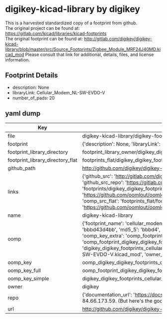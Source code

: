 # digikey-kicad-library by digikey  
This is a harvested standardized copy of a footprint from github.  
The original project can be found at:  
https://gitlab.com/kicad/libraries/kicad-footprints  
The original footprint can be found at:
http://gitlab.com/digikey/digikey-kicad-library/blob/master/src/Source_Footprints/Zigbee_Module_MRF24J40MD.kicad_mod
Please consult that link for additional, details, files, and license information.  
## Footprint Details
* description: None  
* libraryLink: Cellular_Modem_NL-SW-EVDO-V  
* number_of_pads: 20  
## yaml dump  
| Key | Value |  
| --- | --- |  
| file | digikey-kicad-library/digikey-footprints.pretty/Cellular_Modem_NL-SW-EVDO-V.kicad_mod |  
| footprint | {'description': None, 'libraryLink': 'Cellular_Modem_NL-SW-EVDO-V', 'number_of_pads': 20} |  
| footprint_library_directory | footprint_library_owner/digikey_digikey-kicad-library |  
| footprint_library_directory_flat | footprints_flat/digikey_digikey_footprints_cellular_modem_nl_sw_evdo_v/working |  
| github_path | http://github.com/digikey/digikey-kicad-library/blob/master/digikey-footprints.pretty/Cellular_Modem_NL-SW-EVDO-V.kicad_mod |  
| links | {'github_src': 'http://gitlab.com/digikey/digikey-kicad-library/blob/master/src/Source_Footprints/Zigbee_Module_MRF24J40MD.kicad_mod', 'github_src_repo': 'https://gitlab.com/kicad/libraries/kicad-footprints', 'oomp_bot': 'footprints/digikey_digikey_footprints_cellular_modem_nl_sw_evdo_v/working', 'oomp_bot_github': 'https://github.com/oomlout/oomlout_oomp_footprint_bot/tree/main/footprints/digikey_digikey_footprints_cellular_modem_nl_sw_evdo_v/working', 'oomp_src_flat': 'footprints_flat/footprints_flat/digikey_digikey_footprints_cellular_modem_nl_sw_evdo_v/working', 'oomp_src_flat_github': 'https://github.com/oomlout/oomlout_oomp_footprint_src/tree/main/footprints_flat/digikey_digikey_footprints_cellular_modem_nl_sw_evdo_v/working'} |  
| name | digikey-kicad-library |  
| oomp | {'footprint_name': 'cellular_modem_nl_sw_evdo_v', 'library_name': 'digikey_footprints', 'md5': 'bbbd43d4bb629618535668f9c6c97954', 'md5_10': 'bbbd43d4bb', 'md5_5': 'bbbd4', 'md5_6': 'bbbd43', 'oomp_key': 'oomp_digikey_digikey_footprints_cellular_modem_nl_sw_evdo_v', 'oomp_key_extra': 'oomp_footprint_digikey_digikey_footprints_cellular_modem_nl_sw_evdo_v', 'oomp_key_full': 'oomp_footprint_digikey_digikey_footprints_cellular_modem_nl_sw_evdo_v_bbbd43', 'oomp_key_simple': 'digikey_digikey_footprints_cellular_modem_nl_sw_evdo_v', 'original_filename': 'digikey-kicad-library/digikey-footprints.pretty/Cellular_Modem_NL-SW-EVDO-V.kicad_mod', 'owner_name': 'digikey'} |  
| oomp_key | oomp_digikey_digikey_footprints_cellular_modem_nl_sw_evdo_v |  
| oomp_key_full | oomp_footprint_digikey_digikey_footprints_cellular_modem_nl_sw_evdo_v |  
| oomp_key_simple | digikey_digikey_footprints_cellular_modem_nl_sw_evdo_v |  
| owner | digikey |  
| repo | {'documentation_url': 'https://docs.github.com/rest/overview/resources-in-the-rest-api#rate-limiting', 'message': "API rate limit exceeded for 84.66.173.59. (But here's the good news: Authenticated requests get a higher rate limit. Check out the documentation for more details.)"} |  
| url | http://github.com/digikey/digikey-kicad-library |  

